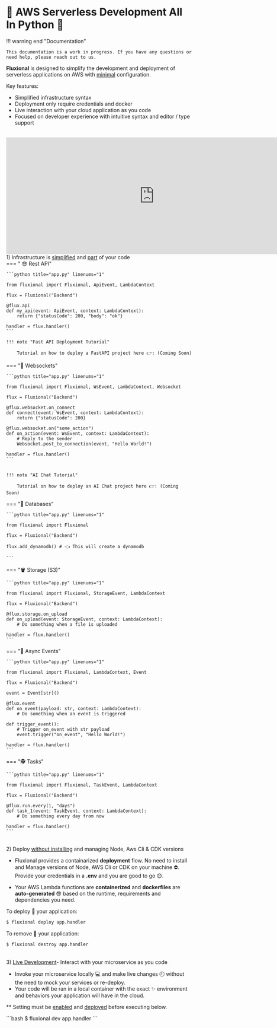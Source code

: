 # 🚀 AWS Serverless Development All In Python 🐍

!!! warning end "Documentation"

    This documentation is a work in progress. If you have any questions or need help, please reach out to us.

<b class="theme-primary-light">Fluxional</b> is designed to simplify the development and deployment of serverless applications on AWS with <u>minimal</u> configuration.<br>

Key features:<br>

- Simplified infrastructure syntax
- Deployment only require credentials and docker
- Live interaction with your cloud application as you code
- Focused on developer experience with intuitive syntax and editor / type support

<br>

<iframe width="800" height="315" src="https://www.youtube.com/embed/xyduARl4oT0?si=EbcVdrqNlbp1jHBf" title="Fluxional" frameborder="0" allow="accelerometer; autoplay; clipboard-write; encrypted-media; gyroscope; picture-in-picture; web-share" referrerpolicy="strict-origin-when-cross-origin" allowfullscreen></iframe>
<br>

<div class="index-title">1) Infrastructure is <u>simplified</u> and <u>part</u> of your code</div>
=== " 😎 Rest API"

    ```python title="app.py" linenums="1"

    from fluxional import Fluxional, ApiEvent, LambdaContext

    flux = Fluxional("Backend")

    @flux.api
    def my_api(event: ApiEvent, context: LambdaContext):
        return {"statusCode": 200, "body": "ok"}

    handler = flux.handler()
    ```

    !!! note "Fast API Deployment Tutorial"

        Tutorial on how to deploy a FastAPI project here 👉: (Coming Soon)

=== "📲 Websockets"

    ```python title="app.py" linenums="1"

    from fluxional import Fluxional, WsEvent, LambdaContext, Websocket

    flux = Fluxional("Backend")

    @flux.websocket.on_connect
    def connect(event: WsEvent, context: LambdaContext):
        return {"statusCode": 200}

    @flux.websocket.on("some_action")
    def on_action(event: WsEvent, context: LambdaContext):
        # Reply to the sender
        Websocket.post_to_connection(event, "Hello World!")

    handler = flux.handler()
    ```


    !!! note "AI Chat Tutorial"

        Tutorial on how to deploy an AI Chat project here 👉: (Coming Soon)

=== "🔐 Databases"

    ```python title="app.py" linenums="1"

    from fluxional import Fluxional

    flux = Fluxional("Backend")

    flux.add_dynamodb() # 👈 This will create a dynamodb

    ```

=== "🪣 Storage (S3)"

    ```python title="app.py" linenums="1"

    from fluxional import Fluxional, StorageEvent, LambdaContext

    flux = Fluxional("Backend")

    @flux.storage.on_upload
    def on_upload(event: StorageEvent, context: LambdaContext):
        # Do something when a file is uploaded

    handler = flux.handler()
    ```

=== "🚶 Async Events"

    ```python title="app.py" linenums="1"

    from fluxional import Fluxional, LambdaContext, Event

    flux = Fluxional("Backend")

    event = Event[str]()

    @flux.event
    def on_event(payload: str, context: LambdaContext):
        # Do something when an event is triggered

    def trigger_event():
        # Trigger on_event with str payload
        event.trigger("on_event", "Hello World!")

    handler = flux.handler()
    ```

=== "🕵️ Tasks"

    ```python title="app.py" linenums="1"

    from fluxional import Fluxional, TaskEvent, LambdaContext

    flux = Fluxional("Backend")

    @flux.run.every(1, "days")
    def task_1(event: TaskEvent, context: LambdaContext):
        # Do something every day from now

    handler = flux.handler()
    ```

<br>
<div class="index-title"> 2) Deploy <u>without installing</u> and managing Node, Aws Cli & CDK versions</div>

- Fluxional provides a containarized <b>deployment</b> flow. No need to install and Manage versions of Node, AWS Cli or CDK on your machine ⛔.
  Provide your credentials in a <b>.env</b> and you are good to go 😊.<br>

- Your AWS Lambda functions are <b>containerized</b> and <b>dockerfiles</b> are <b>auto-generated</b> 😎 based on the runtime, requirements and dependencies you need.

To deploy 🚀 your application:

<div class="bash-code">

```bash
$ fluxional deploy app.handler
```

</div>
To remove 🔨 your application:

<div class="bash-code">

```bash
$ fluxional destroy app.handler
```

</div>

<br>

<div class="index-title"> 3) <u>Live Development</u>- Interact with your microservice as you code </div>

- Invoke your microservice locally 💻 and make live changes 🕘 without the need to mock your services or re-deploy.
- Your code will be ran in a local container with the exact ✨ environment and behaviors your application will have in the cloud.

\*\* Setting must be <u>enabled</u> and <u>deployed</u> before executing below. <br>

<div class="bash-code">
```bash
$ fluxional dev app.handler
```
</div>

<br>
